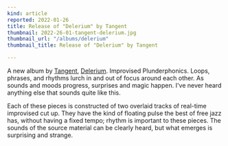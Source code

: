 ```yaml
---
kind: article
reported: 2022-01-26
title: Release of "Delerium" by Tangent
thumbnail: 2022-26-01-tangent-delerium.jpg
thumbnail_url: "/albums/delerium"
thumbnail_title: Release of "Delerium" by Tangent

---
```

A new album by [Tangent](/artists/tangent), [Delerium](/albums/delerium). Improvised Plunderphonics. Loops, phrases, and rhythms lurch in and out of focus around each other. As sounds and moods progress, surprises and magic happen. I've never heard anything else that sounds quite like this.

Each of these pieces is constructed of two overlaid tracks of real-time improvised cut up. They have the kind of floating pulse the best of free jazz has, without having a fixed tempo; rhythm is important to these pieces. The sounds of the source material can be clearly heard, but what emerges is surprising and strange.